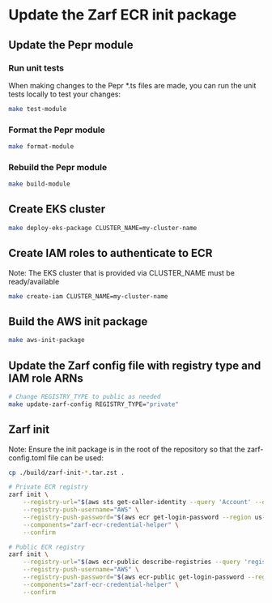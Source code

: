 # Update the Zarf ECR init package

## Update the Pepr module

### Run unit tests

When making changes to the Pepr *.ts files are made, you can run the unit tests locally to test your changes:

```bash
make test-module
```

### Format the Pepr module

```bash
make format-module
```

### Rebuild the Pepr module

```bash
make build-module
```

## Create EKS cluster

```bash
make deploy-eks-package CLUSTER_NAME=my-cluster-name
```

## Create IAM roles to authenticate to ECR

Note: The EKS cluster that is provided via CLUSTER_NAME must be ready/available

```bash
make create-iam CLUSTER_NAME=my-cluster-name
```

## Build the AWS init package

```bash
make aws-init-package
```

## Update the Zarf config file with registry type and IAM role ARNs

```bash
# Change REGISTRY_TYPE to public as needed
make update-zarf-config REGISTRY_TYPE="private"
```

## Zarf init

Note: Ensure the init package is in the root of the repository so that the zarf-config.toml file can be used:

```bash
cp ./build/zarf-init-*.tar.zst .
```

```bash
# Private ECR registry
zarf init \
    --registry-url="$(aws sts get-caller-identity --query 'Account' --output text).dkr.ecr.us-east-1.amazonaws.com" \
    --registry-push-username="AWS" \
    --registry-push-password="$(aws ecr get-login-password --region us-east-1)" \
    --components="zarf-ecr-credential-helper" \
    --confirm
```

```bash
# Public ECR registry
zarf init \
    --registry-url="$(aws ecr-public describe-registries --query 'registries[0].registryUri' --output text --region us-east-1)" \
    --registry-push-username="AWS" \
    --registry-push-password="$(aws ecr-public get-login-password --region us-east-1)" \
    --components="zarf-ecr-credential-helper" \
    --confirm
```
